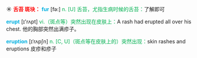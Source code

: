 ☀ <font color="red">**舌苔 斑块：**</font>
<font color="sky blue">**fur**</font> [fə:] 
<font color="#00b050">n. [U] 舌苔，尤指生病时候的舌苔：</font>了解即可

<font color="sky blue">**erupt**</font> [ɪ'rʌpt] 
<font color="#00b050">vi.（斑点等）突然出现在皮肤上：</font>A rash had erupted all over his chest. 他的胸部突然出满疹子。
           
<font color="sky blue">**eruption**</font> [ɪˈrʌpʃn]
<font color="#00b050">n. [C, U]（斑点等在皮肤上的）突然出现：</font>skin rashes and eruptions 皮疹和疹子

